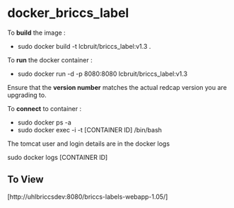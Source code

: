 # docker_briccs_label

To **build** the image :

  * sudo docker build -t lcbruit/briccs_label:v1.3 .
 
To **run** the docker container :
 
  * sudo docker run -d -p 8080:8080 lcbruit/briccs_label:v1.3
  
Ensure that the **version number** matches the actual redcap version you are upgrading to.

To **connect** to container :

  * sudo docker ps -a
  * sudo docker exec -i -t [CONTAINER ID] /bin/bash

The tomcat user and login details are in the docker logs

sudo docker logs [CONTAINER ID]


## To View

[http://uhlbriccsdev:8080/briccs-labels-webapp-1.05/]
